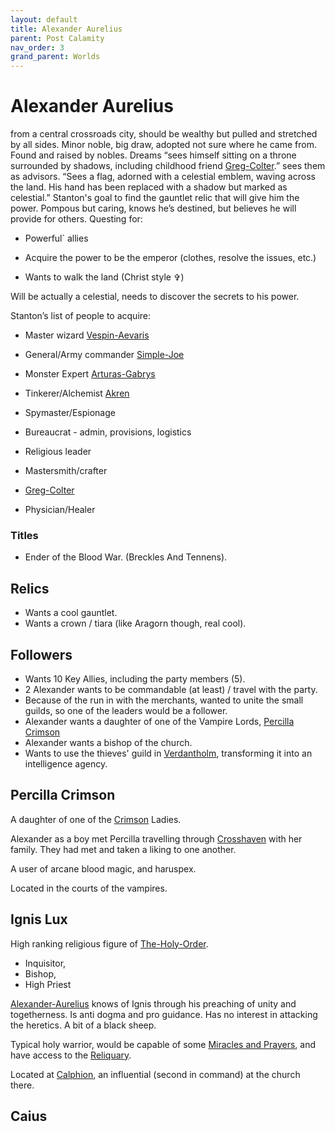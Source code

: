 ```yaml
---
layout: default
title: Alexander Aurelius
parent: Post Calamity
nav_order: 3
grand_parent: Worlds
---
```

# Alexander Aurelius
from a central crossroads city, should be wealthy but pulled and stretched by all sides. Minor noble, big draw, adopted not sure where he came from. Found and raised by nobles. Dreams “sees himself sitting on a throne surrounded by shadows, including childhood friend [Greg-Colter](Greg-Colter).” sees them as advisors. “Sees a flag, adorned with a celestial emblem, waving across the land. His hand has been replaced with a shadow but marked as celestial.” Stanton's goal to find the gauntlet relic that will give him the power. Pompous but caring, knows he’s destined, but believes he will provide for others. Questing for:

- Powerful` allies
    
- Acquire the power to be the emperor (clothes, resolve the issues, etc.)
    
- Wants to walk the land (Christ style ✞)
    

Will be actually a celestial, needs to discover the secrets to his power.

  

Stanton’s list of people to acquire:

- Master wizard [Vespin-Aevaris](Vespin-Aevaris)
    
- General/Army commander [Simple-Joe](Simple-Joe)
    
- Monster Expert [Arturas-Gabrys](Arturas-Gabrys)
    
- Tinkerer/Alchemist [Akren](Akren)
    
- Spymaster/Espionage
    
- Bureaucrat - admin, provisions, logistics
    
- Religious leader
    
- Mastersmith/crafter
    
- [Greg-Colter](Greg-Colter)
    
- Physician/Healer

### Titles
* Ender of the Blood War. (Breckles And Tennens).


## Relics
* Wants a cool gauntlet.
* Wants a crown / tiara (like Aragorn though, real cool).

## Followers
* Wants 10 Key Allies, including the party members (5).
* 2 Alexander wants to be commandable (at least) / travel with the party.
* Because of the run in with the merchants, wanted to unite the small guilds, so one of the leaders would be a follower.
* Alexander wants a daughter of one of the Vampire Lords, [Percilla Crimson](#Percilla%20Crimson)
* Alexander wants a bishop of the church.
* Wants to use the thieves' guild in [Verdantholm](Verdantholm), transforming it into an intelligence agency.

## Percilla Crimson
A daughter of one of the [Crimson](Vampire-Lords#Crimson) Ladies.

Alexander as a boy met Percilla travelling through [Crosshaven](Crosshaven) with her family. They had met and taken a liking to one another.

A user of arcane blood magic, and haruspex.

Located in the courts of the vampires.

## Ignis Lux
High ranking religious figure of [The-Holy-Order](The-Holy-Order).
* Inquisitor,
* Bishop,
* High Priest

[Alexander-Aurelius](Alexander-Aurelius) knows of Ignis through his preaching of unity and togetherness. Is anti dogma and pro guidance. Has no interest in attacking the heretics. A bit of a black sheep.

Typical holy warrior, would be capable of some [Miracles and Prayers](The-Holy-Order#Miracles%20and%20Prayers), and have access to the [Reliquary](The-Holy-Order#Reliquary).

Located at [Calphion](Calphion), an influential (second in command) at the church there.

## Caius

